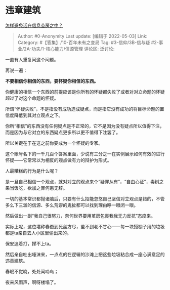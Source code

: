 # 违章建筑
[怎样避免活在信息茧房之中？](https://www.zhihu.com/question/493477576/answer/2467876283)

> Author: #0-Anonymity
> Last update: [编辑于 2022-05-03]
> Link:
> Category: #【答集】/10-百年未有之变局
> Tag: #3-信仰/3B-信与疑 #2-事业/2A-功夫/1-核心能力/信源管理
> 评论区:
> 泛讨论:

一直有人重复问这个问题。

再说一遍：

**不要相信你相信的东西，要怀疑你相信的东西。**

你健康的相信一个东西的前提应该是你所有的怀疑都失败了或者对对立命题的怀疑超过了对这个命题的怀疑。

所谓“怀疑失败”，不是指没有成功造成疑点，而是指它没有成功的将目标命题的置信度降低到其对立观点之下。

你所“相信”的东西没有任何疑点是不正常的，它不是因为没有疑点所以值得下注，而是因为与它对立的东西疑点更多所以更不值得下注罢了。

所以关键在于在这之前你要成为一个怀疑的专家。

这个账号名下的一千几百个答案里面，少说有三分之一在实例展示如何有效的进行怀疑——它常常以为相反的观点做有力的辩护为形式。

人最糟糕的行为是什么呢？

是一旦自己相信一个观点，就对对立的观点来个“疑罪从有”，“自由心证”，毒树之果当饭吃，欲加之罪何患无辞。

一切的基本常识都抛诸脑后，只要有什么招能忽悠自己坚信对立观点是错的，不管多么下三滥的信源、多么荒谬的鬼扯都可以找到理由睁一眼闭一眼。

然后做出一副“我自己很努力，奈何世界要用茧房包裹我我无力反抗”态度来。

实际上呢，这位堪称春蚕到死丝方尽，茧不到老不甘心——每一块搭棚子用的垃圾都是ta亲自去人小区里偷出来的。

保安追着打，撵不上ta。

然后亲自吐出唾沫来，一点点的在逻辑的沙滩上把这些垃圾粘合成一座心满意足的违章建筑。

春眠不觉晓，处处闻啼鸟；

夜来风雨声，啊呀楼塌了。
